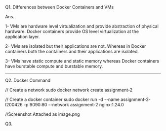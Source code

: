 Q1. Differences between Docker Containers and VMs

Ans.

1- VMs are hardware level virtualization and provide abstraction of physical hardware. Docker containers provide OS level virtualization at the application layer.

2- VMs are isolated but their applications are not. Whereas in Docker containers both the containers and their applications are isolated.

3- VMs have static compute and static memory whereas Docker containers have burstable compute and burstable memory.

------------------------------------------------------------------

Q2. Docker Command

// Create a network
sudo docker network create assignment-2

// Create a docker container
sudo docker run -d --name assignment-2-I200426 -p 9090:80 --network assignment-2 nginx:1.24.0

//Screenshot Attached as image.png

Q3. 


